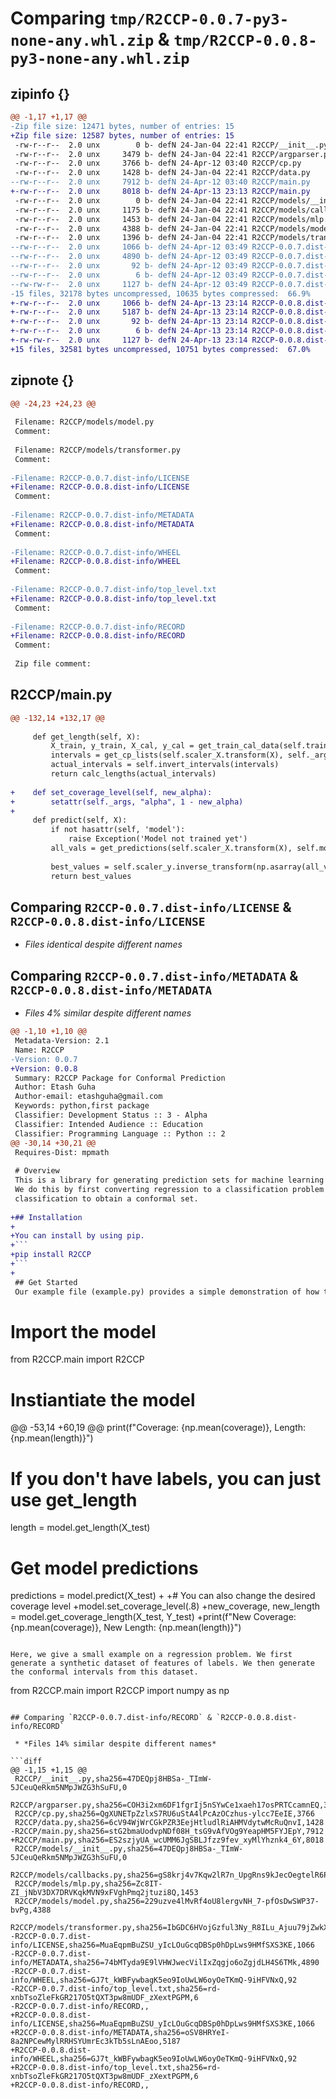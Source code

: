 # Comparing `tmp/R2CCP-0.0.7-py3-none-any.whl.zip` & `tmp/R2CCP-0.0.8-py3-none-any.whl.zip`

## zipinfo {}

```diff
@@ -1,17 +1,17 @@
-Zip file size: 12471 bytes, number of entries: 15
+Zip file size: 12587 bytes, number of entries: 15
 -rw-r--r--  2.0 unx        0 b- defN 24-Jan-04 22:41 R2CCP/__init__.py
 -rw-r--r--  2.0 unx     3479 b- defN 24-Jan-04 22:41 R2CCP/argparser.py
 -rw-r--r--  2.0 unx     3766 b- defN 24-Apr-12 03:40 R2CCP/cp.py
 -rw-r--r--  2.0 unx     1428 b- defN 24-Jan-04 22:41 R2CCP/data.py
--rw-r--r--  2.0 unx     7912 b- defN 24-Apr-12 03:40 R2CCP/main.py
+-rw-r--r--  2.0 unx     8018 b- defN 24-Apr-13 23:13 R2CCP/main.py
 -rw-r--r--  2.0 unx        0 b- defN 24-Jan-04 22:41 R2CCP/models/__init__.py
 -rw-r--r--  2.0 unx     1175 b- defN 24-Jan-04 22:41 R2CCP/models/callbacks.py
 -rw-r--r--  2.0 unx     1453 b- defN 24-Jan-04 22:41 R2CCP/models/mlp.py
 -rw-r--r--  2.0 unx     4388 b- defN 24-Jan-04 22:41 R2CCP/models/model.py
 -rw-r--r--  2.0 unx     1396 b- defN 24-Jan-04 22:41 R2CCP/models/transformer.py
--rw-r--r--  2.0 unx     1066 b- defN 24-Apr-12 03:49 R2CCP-0.0.7.dist-info/LICENSE
--rw-r--r--  2.0 unx     4890 b- defN 24-Apr-12 03:49 R2CCP-0.0.7.dist-info/METADATA
--rw-r--r--  2.0 unx       92 b- defN 24-Apr-12 03:49 R2CCP-0.0.7.dist-info/WHEEL
--rw-r--r--  2.0 unx        6 b- defN 24-Apr-12 03:49 R2CCP-0.0.7.dist-info/top_level.txt
--rw-rw-r--  2.0 unx     1127 b- defN 24-Apr-12 03:49 R2CCP-0.0.7.dist-info/RECORD
-15 files, 32178 bytes uncompressed, 10635 bytes compressed:  66.9%
+-rw-r--r--  2.0 unx     1066 b- defN 24-Apr-13 23:14 R2CCP-0.0.8.dist-info/LICENSE
+-rw-r--r--  2.0 unx     5187 b- defN 24-Apr-13 23:14 R2CCP-0.0.8.dist-info/METADATA
+-rw-r--r--  2.0 unx       92 b- defN 24-Apr-13 23:14 R2CCP-0.0.8.dist-info/WHEEL
+-rw-r--r--  2.0 unx        6 b- defN 24-Apr-13 23:14 R2CCP-0.0.8.dist-info/top_level.txt
+-rw-rw-r--  2.0 unx     1127 b- defN 24-Apr-13 23:14 R2CCP-0.0.8.dist-info/RECORD
+15 files, 32581 bytes uncompressed, 10751 bytes compressed:  67.0%
```

## zipnote {}

```diff
@@ -24,23 +24,23 @@
 
 Filename: R2CCP/models/model.py
 Comment: 
 
 Filename: R2CCP/models/transformer.py
 Comment: 
 
-Filename: R2CCP-0.0.7.dist-info/LICENSE
+Filename: R2CCP-0.0.8.dist-info/LICENSE
 Comment: 
 
-Filename: R2CCP-0.0.7.dist-info/METADATA
+Filename: R2CCP-0.0.8.dist-info/METADATA
 Comment: 
 
-Filename: R2CCP-0.0.7.dist-info/WHEEL
+Filename: R2CCP-0.0.8.dist-info/WHEEL
 Comment: 
 
-Filename: R2CCP-0.0.7.dist-info/top_level.txt
+Filename: R2CCP-0.0.8.dist-info/top_level.txt
 Comment: 
 
-Filename: R2CCP-0.0.7.dist-info/RECORD
+Filename: R2CCP-0.0.8.dist-info/RECORD
 Comment: 
 
 Zip file comment:
```

## R2CCP/main.py

```diff
@@ -132,14 +132,17 @@
     
     def get_length(self, X):
         X_train, y_train, X_cal, y_cal = get_train_cal_data(self.train_X, self.train_y, self._args)
         intervals = get_cp_lists(self.scaler_X.transform(X), self._args, self.range_vals, X_cal, y_cal, self.model)
         actual_intervals = self.invert_intervals(intervals)
         return calc_lengths(actual_intervals)
 
+    def set_coverage_level(self, new_alpha):
+        setattr(self._args, "alpha", 1 - new_alpha)
+        
     def predict(self, X):
         if not hasattr(self, 'model'):
             raise Exception('Model not trained yet')
         all_vals = get_predictions(self.scaler_X.transform(X), self.model, self.range_vals)
         
         best_values = self.scaler_y.inverse_transform(np.asarray(all_vals).reshape(-1, 1))
         return best_values
```

## Comparing `R2CCP-0.0.7.dist-info/LICENSE` & `R2CCP-0.0.8.dist-info/LICENSE`

 * *Files identical despite different names*

## Comparing `R2CCP-0.0.7.dist-info/METADATA` & `R2CCP-0.0.8.dist-info/METADATA`

 * *Files 4% similar despite different names*

```diff
@@ -1,10 +1,10 @@
 Metadata-Version: 2.1
 Name: R2CCP
-Version: 0.0.7
+Version: 0.0.8
 Summary: R2CCP Package for Conformal Prediction
 Author: Etash Guha
 Author-email: etashguha@gmail.com
 Keywords: python,first package
 Classifier: Development Status :: 3 - Alpha
 Classifier: Intended Audience :: Education
 Classifier: Programming Language :: Python :: 2
@@ -30,14 +30,21 @@
 Requires-Dist: mpmath
 
 # Overview
 This is a library for generating prediction sets for machine learning regression tasks. 
 We do this by first converting regression to a classification problem (divide the output space into 50 bins) and then using CP techniques for
 classification to obtain a conformal set.
 
+## Installation
+
+You can install by using pip.
+```
+pip install R2CCP
+```
+
 ## Get Started
 Our example file (example.py) provides a simple demonstration of how to use our R2CCP class for conformal prediction. At a high level, the basic steps are instantiating the model class, fitting against data, and analyzing the results. 
 ```
 # Import the model
 from R2CCP.main import R2CCP
 
 # Instiantiate the model
@@ -53,14 +60,19 @@
 print(f"Coverage: {np.mean(coverage)}, Length: {np.mean(length)}")
 
 # If you don't have labels, you can just use get_length
 length = model.get_length(X_test)
 
 # Get model predictions
 predictions = model.predict(X_test)
+
+# You can also change the desired coverage level
+model.set_coverage_level(.8)
+new_coverage, new_length = model.get_coverage_length(X_test, Y_test)
+print(f"New Coverage: {np.mean(coverage)}, New Length: {np.mean(length)}")
 ```
 
 Here, we give a small example on a regression problem. We first generate a synthetic dataset of features of labels. We then generate the conformal intervals from this dataset.
 
 ```
 from R2CCP.main import R2CCP
 import numpy as np
```

## Comparing `R2CCP-0.0.7.dist-info/RECORD` & `R2CCP-0.0.8.dist-info/RECORD`

 * *Files 14% similar despite different names*

```diff
@@ -1,15 +1,15 @@
 R2CCP/__init__.py,sha256=47DEQpj8HBSa-_TImW-5JCeuQeRkm5NMpJWZG3hSuFU,0
 R2CCP/argparser.py,sha256=COH3i2xm6DF1fgrIj5nSYwCe1xaeh17osPRTCcamnEQ,3479
 R2CCP/cp.py,sha256=QgXUNETpZzlxS7RU6uStA4lPcAzOCzhus-ylcc7EeIE,3766
 R2CCP/data.py,sha256=6cV94WjWrCGkPZR3EejHtludlRiAHMVdytwMcRuQnvI,1428
-R2CCP/main.py,sha256=stG2bmaUodvpNDf08H_tsG9vAfVOg9YeapHM5FYJEpY,7912
+R2CCP/main.py,sha256=ES2szjyUA_wcUMM6JgSBLJfzz9fev_xyMlYhznk4_6Y,8018
 R2CCP/models/__init__.py,sha256=47DEQpj8HBSa-_TImW-5JCeuQeRkm5NMpJWZG3hSuFU,0
 R2CCP/models/callbacks.py,sha256=gS8krj4v7Kqw2lR7n_UpgRns9kJecOegtelR6PRkelo,1175
 R2CCP/models/mlp.py,sha256=Zc8IT-ZI_jNbV3DX7DRVKqkMVN9xFVghPmq2jtuzi8Q,1453
 R2CCP/models/model.py,sha256=229uzve4lMvRf4oU8lergvNH_7-pfOsDwSWP37-bvPg,4388
 R2CCP/models/transformer.py,sha256=IbGDC6HVojGzful3Ny_R8ILu_Ajuu79jZwkXphZFNTg,1396
-R2CCP-0.0.7.dist-info/LICENSE,sha256=MuaEqpmBuZSU_yIcLOuGcqDBSp0hDpLws9HMfSXS3KE,1066
-R2CCP-0.0.7.dist-info/METADATA,sha256=74bMTyda9E9lVHWJwecVilIxZqgjo6oZgjdLH4S6TMk,4890
-R2CCP-0.0.7.dist-info/WHEEL,sha256=GJ7t_kWBFywbagK5eo9IoUwLW6oyOeTKmQ-9iHFVNxQ,92
-R2CCP-0.0.7.dist-info/top_level.txt,sha256=rd-xnbTsoZleFkGR217O5tQXT3pw8mUDF_zXextPGPM,6
-R2CCP-0.0.7.dist-info/RECORD,,
+R2CCP-0.0.8.dist-info/LICENSE,sha256=MuaEqpmBuZSU_yIcLOuGcqDBSp0hDpLws9HMfSXS3KE,1066
+R2CCP-0.0.8.dist-info/METADATA,sha256=oSV8HRYeI-8a2NPCewMylRRHSYUmrEc3kTb5sLnAEoo,5187
+R2CCP-0.0.8.dist-info/WHEEL,sha256=GJ7t_kWBFywbagK5eo9IoUwLW6oyOeTKmQ-9iHFVNxQ,92
+R2CCP-0.0.8.dist-info/top_level.txt,sha256=rd-xnbTsoZleFkGR217O5tQXT3pw8mUDF_zXextPGPM,6
+R2CCP-0.0.8.dist-info/RECORD,,
```

